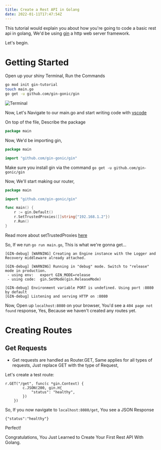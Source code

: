 ```yaml
---
title: Create a Rest API in Golang
date: 2022-01-11T17:47:54Z
---
```


This tutorial would explain you about how you're going to code a basic rest api in golang,
We'd be using [gin](https://github.com/gin-gonic/gin) a http web server framework.

Let's begin.

# Getting Started

Open up your shiny Terminal,
Run the Commands

```sh
go mod init gin-tutorial
touch main.go
go get -u github.com/gin-gonic/gin
```

![Terminal](/assets/blog/go-project-init.png)

Now, Let's Navigate to our main.go and start writing code with [vscode](https://code.visualstudio.com/)

On top of the file, Describe the package

```go
package main
```

Now, We'd be importing gin,

```go
package main

import "github.com/gin-gonic/gin"
```

Make sure you install gin via the command `go get -u github.com/gin-gonic/gin`

Now, We'll start making our router,

```go
package main

import "github.com/gin-gonic/gin"

func main() {
	r := gin.Default()
	r.SetTrustedProxies([]string{"192.168.1.2"})
	r.Run()
}
```

Read more about setTrustedProxies [here](https://github.com/gin-gonic/gin#dont-trust-all-proxies)

So, If we run `go run main.go`, This is what we're gonna get...

```
[GIN-debug] [WARNING] Creating an Engine instance with the Logger and Recovery middleware already attached.

[GIN-debug] [WARNING] Running in "debug" mode. Switch to "release" mode in production.
 - using env:	export GIN_MODE=release
 - using code:	gin.SetMode(gin.ReleaseMode)

[GIN-debug] Environment variable PORT is undefined. Using port :8080 by default
[GIN-debug] Listening and serving HTTP on :8080

```

Now, Open up `localhost:8080` on your browser, You'd see a `404 page not found` response, Yes, Because we haven't created any routes yet.

# Creating Routes

## Get Requests

-   Get requests are handled as Router.GET, Same applies for all types of requests, Just replace GET with the type of Request,

Let's create a test route:

```
r.GET("/get", func(c *gin.Context) {
		c.JSON(200, gin.H{
			"status": "healthy",
		})
	})
```

So, If you now navigate to `localhost:8080/get`, You see a JSON Response

```
{"status":"healthy"}
```

Perfect!

Congratulations, You Just Learned to Create Your First Rest API With Golang.
